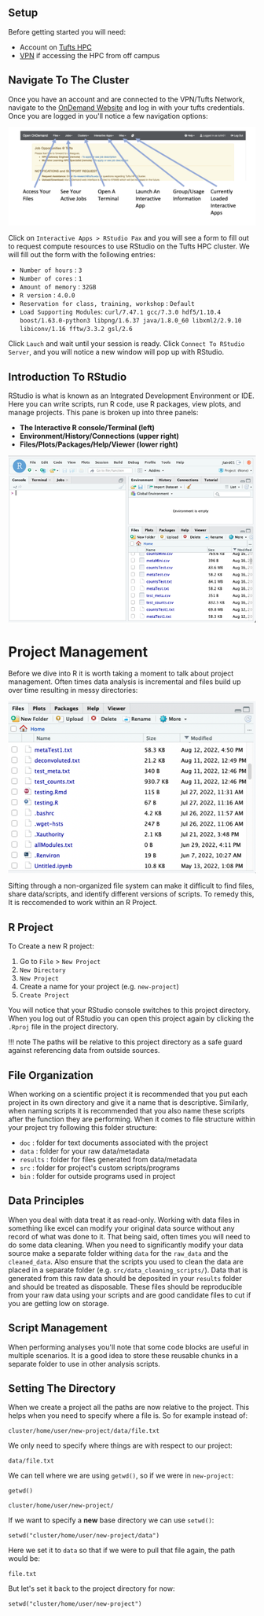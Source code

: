 ## Setup

Before getting started you will need:

- Account on [Tufts HPC](https://access.tufts.edu/research-cluster-account)
- [VPN](https://access.tufts.edu/vpn) if accessing the HPC from off campus

## Navigate To The Cluster

Once you have an account and are connected to the VPN/Tufts Network, navigate to the [OnDemand Website](https://ondemand.pax.tufts.edu/) and log in with your tufts credentials. Once you are logged in you'll notice a few navigation options:

![](images/ondemandLayout.png)

Click on `Interactive Apps > RStudio Pax` and you will see a form to fill out to request compute resources to use RStudio on the Tufts HPC cluster. We will fill out the form with the following entries:

- `Number of hours` : `3`
- `Number of cores` : `1`
- `Amount of memory` : `32GB`
- `R version` : `4.0.0`
- `Reservation for class, training, workshop` : `Default`
- `Load Supporting Modules`: `curl/7.47.1 gcc/7.3.0 hdf5/1.10.4 boost/1.63.0-python3 libpng/1.6.37 java/1.8.0_60 libxml2/2.9.10 libiconv/1.16 fftw/3.3.2 gsl/2.6`

Click `Lauch` and wait until your session is ready. Click `Connect To RStudio Server`, and you will notice a new window will pop up with RStudio. 

## Introduction To RStudio

RStudio is what is known as an Integrated Development Environment or IDE. Here you can write scripts, run R code, use R packages, view plots, and manage projects. This pane is broken up into three panels:

- **The Interactive R console/Terminal (left)**
- **Environment/History/Connections (upper right)**
- **Files/Plots/Packages/Help/Viewer (lower right)**

![](images/rstudio1.png)

# Project Management

Before we dive into R it is worth taking a moment to talk about project management. Often times data analysis is incremental and files build up over time resulting in messy directories:

![](images/messy.png)

Sifting through a non-organized file system can make it difficult to find files, share data/scripts, and identify different versions of scripts. To remedy this, It is reccomended to work within an R Project.

## R Project

To Create a new R project:

1. Go to `File` > `New Project`
2. `New Directory`
3. `New Project`
4. Create a name for your project (e.g. `new-project`)
5. `Create Project`

You will notice that your RStudio console switches to this project directory. When you log out of RStudio you can open this project again by clicking the `.Rproj` file in the project directory. 

!!! note
    The paths will be relative to this project directory as a safe guard against referencing data from outside sources. 

## File Organization

When working on a scientific project it is recommended that you put each project in its own directory and give it a name that is descriptive. Similarly, when naming scripts it is recommended that you also name these scripts after the function they are performing. When it comes to file structure within your project try following this folder structure:

- `doc` : folder for text documents associated with the project
- `data` : folder for your raw data/metadata
- `results` : folder for files generated from data/metadata
- `src` : folder for project's custom scripts/programs
- `bin` : folder for outside programs used in project

## Data Principles

When you deal with data treat it as read-only. Working with data files in something like excel can modify your original data source without any record of what was done to it. That being said, often times you will need to do some data cleaning. When you need to significantly modify your data source make a separate folder withing `data` for the `raw_data` and the `cleaned_data`. Also ensure that the scripts you used to clean the data are placed in a separate folder (e.g. `src/data_cleaning_scripts/`). Data that is generated from this raw data should be deposited in your `results` folder and should be treated as disposable. These files should be reproducible from your raw data using your scripts and are good candidate files to cut if you are getting low on storage.

## Script Management

When performing analyses you'll note that some code blocks are useful in multiple scenarios. It is a good idea to store these reusable chunks in a separate folder to use in other analysis scripts. 

## Setting The Directory

When we create a project all the paths are now relative to the project. This helps when you need to specify where a file is. So for example instead of:

```
cluster/home/user/new-project/data/file.txt
```

We only need to specify where things are with respect to our project:

```
data/file.txt
```

We can tell where we are using `getwd()`, so if we were in `new-project`:

```
getwd()
```

```
cluster/home/user/new-project/
```

If we want to specify a **new** base directory we can use `setwd()`:

```
setwd("cluster/home/user/new-project/data")
```

Here we set it to `data` so that if we were to pull that file again, the path would be:

```
file.txt
```

But let's set it back to the project directory for now:

```
setwd("cluster/home/user/new-project")
```
